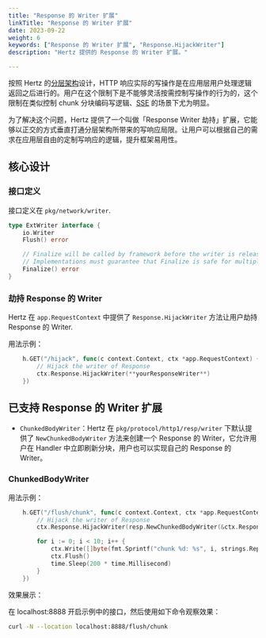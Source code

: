 ```yaml
---
title: "Response 的 Writer 扩展"
linkTitle: "Response 的 Writer 扩展"
date: 2023-09-22
weight: 6
keywords: ["Response 的 Writer 扩展", "Response.HijackWriter"]
description: "Hertz 提供的 Response 的 Writer 扩展。"

---
```


按照 Hertz 的[分层架构](/zh/docs/hertz/overview/)设计，HTTP 响应实际的写操作是在应用层用户处理逻辑返回之后进行的。用户在这个限制下是不能够灵活按需控制写操作的行为的，这个限制在类似控制 chunk 分块编码写逻辑、[SSE](https://github.com/hertz-contrib/sse#hertz-sse) 的场景下尤为明显。

为了解决这个问题，Hertz 提供了一个叫做「Response Writer 劫持」扩展，它能够以正交的方式垂直打通分层架构所带来的写响应局限。让用户可以根据自己的需求在应用层自由的定制写响应的逻辑，提升框架易用性。

## 核心设计

### 接口定义

接口定义在 `pkg/network/writer`.

```go
type ExtWriter interface {
	io.Writer
	Flush() error

	// Finalize will be called by framework before the writer is released.
	// Implementations must guarantee that Finalize is safe for multiple calls.
	Finalize() error
}
```

### 劫持 Response 的 Writer

Hertz 在 `app.RequestContext` 中提供了 `Response.HijackWriter` 方法让用户劫持 Response 的 Writer.

用法示例：

```go
	h.GET("/hijack", func(c context.Context, ctx *app.RequestContext) {
		// Hijack the writer of Response
		ctx.Response.HijackWriter(**yourResponseWriter**)
	})
```

## 已支持 Response 的 Writer 扩展

- `ChunkedBodyWriter`：Hertz 在 `pkg/protocol/http1/resp/writer` 下默认提供了 `NewChunkedBodyWriter` 方法来创建一个 Response 的 Writer，它允许用户在 Handler 中立即刷新分块，用户也可以实现自己的 Response 的 Writer。

### ChunkedBodyWriter

用法示例：

```go
	h.GET("/flush/chunk", func(c context.Context, ctx *app.RequestContext) {
		// Hijack the writer of Response
		ctx.Response.HijackWriter(resp.NewChunkedBodyWriter(&ctx.Response, ctx.GetWriter()))

		for i := 0; i < 10; i++ {
			ctx.Write([]byte(fmt.Sprintf("chunk %d: %s", i, strings.Repeat("hi~", i)))) // nolint: errcheck
			ctx.Flush()                                                                 // nolint: errcheck
			time.Sleep(200 * time.Millisecond)
		}
	})
```

效果展示：

在 localhost:8888 开启示例中的接口，然后使用如下命令观察效果：

```bash 
curl -N --location localhost:8888/flush/chunk
```
